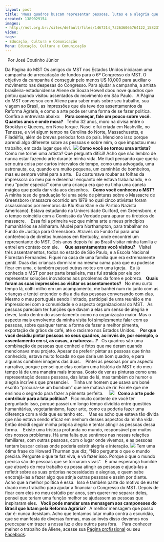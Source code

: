```yaml
---
layout: post
title: 'Meus quadros buscam representar pessoas, lutas e a alegria que vi no MST  '
created: 1389029154
images:
- http://mst.org.br:/sites/default/files/1467214_732636066764122_1582372853_n.jpg
video: 
tags:
- Educação, Cultura e Comunicação
Menu: Educação, Cultura e Comunicação
---
```



 
Por José Coutinho Júnior

Da Página do MST
Os amigos do MST nos Estados Unidos iniciaram uma campanha de arrecadação de fundos para o 6º Congresso do MST. O objetivo da campanha é conseguir pelo menos U$ 10,000 para auxiliar o movimento nas despesas do Congresso.
Para ajudar a campanha, a artista brasileira-estadunidense Aliene de Souza Howell doou nove quadros que pintou quando visitou assentados do movimento em São Paulo.
 
A Página do MST conversou com Aliene para saber mais sobre seu trabalho, sua viagem ao Brasil, as impressões que ela teve dos assentamentos da Reforma Agrária, e como a arte pode ser uma forma de se fazer política. Confira a entrevista abaixo: 
 
**Para começar, fale um pouco sobre você. Quantos anos e onde mora?**
 
Tenho 32 anos, moro na divisa entre o Brooklyn e Queens, em Nova Iorque. Nasci e fui criada em Nashville, no Tenesse, e vivi algum tempo na Carolina do Norte, Massachusetts, e Filadélfia, além de breves períodos fora do país. Menciono isso porque aprendi algo diferente sobre as pessoas e sobre mim, o que impactou meu trabalho, em cada lugar que vivi. 
![](/sites/default/files/1467214_732636066764122_1582372853_n.jpg)
**Como você se tornou uma artista?**
 
Como me tornei uma artista? Que pergunta difícil! Acho que não lembro de nunca estar fazendo arte durante minha vida. Me iludi pensando que queria ser outra coisa por curtos intervalos de tempo, como uma advogada, uma astronauta, ou, quando era muito pequena, um caminhão de bombeiros, mas eu sempre voltei para a arte.
 
Eu costumava roubar as folhas da impressora do meu pai e desenhar enquanto ele estava trabalhando, e o meu “poder especial” como uma criança era que eu tinha uma caneta mágica que podia dar vida aos desenhos.
 
**Como você conheceu o MST?**
 
A minha tese de graduação foi uma série de pinturas sobre o Massacre de Greensboro (massacre ocorrido em 1979 no qual cinco ativistas foram assassinados por membros da Klu Klux Klan e do Partido Nazista Americano). Estava estudando na Universidade Guilford, em Greensboro, e o tempo coincidiu com a Comissão da Verdade para apurar os tiroteios do massacre. 
 
Essa foi a primeira vez que minha arte e meus princípios humanitários se alinharam. Mudei para Northampton, para trabalhar no Fundo de Justiça para Greensboro. Através do Fundo fui para uma conferência de direitos humanos em Kentucky, onde encontrei um representante do MST. Dois anos depois fui ao Brasil visitar minha família e entrei em contato com ele.  
 
**Que assentamentos você visitou?**
 
Visitei três assentamentos, todos no estado de São Paulo, e a Escola Nacional Florestan Fernandes. Fiquei na casa de uma família que era extremamente gentil. Duas das crianças dormiram na mesma cama para que eu pudesse ficar em uma, e também passei outras noites em uma igreja.
 
Eu já conhecia o MST por ser parte brasileira, mas fui atraída por ele por representar soluções inovadoras aos problemas da fome e pobreza.
 
**Quais foram as suas impressões ao visitar os assentamentos?**
 
No meu curto tempo lá, colhi milho em um acampamento, me banhei num rio junto com as crianças e tentei entender o dia a dia das pessoas conversando com elas. Mesmo o meu português sendo limitado, participei de uma reunião e me impressionei com a comunidade e o aspecto organizacional do MST.
 
As pessoas pareciam ter funções que davam a elas um senso de alegria e dever, tanto dentro do assentamento como na organização maior. Mas o aspecto mais envolvente da minha visita foi simplesmente falar com as pessoas, sobre qualquer tema: a forma de fazer a melhor pimenta, exportação de grãos de café, até o racismo nos Estados Unidos. 
 
**Por que você decidiu pintar pessoas no seus quadros, ao invés de, por exemplo, o assentamento em si, as casas, a natureza...?**
 
Os quadros são uma combinação de pessoas que conheci e fotos que me deram quando mencionava meu projeto. Apesar de preferir pintar as pessoas que tinha conhecido, estava muito focada no que daria um bom quadro, e para algumas combinei imagens das duas. 
 
Pintei as pessoas por um aspecto narrativo, porque pensei que elas contam uma história do MST e do meu tempo lá de uma maneira mais intensa. Gosto de ver as pinturas como uma representação dessas pessoas, das lutas de lá, mas também do humor e alegria incríveis que presenciei. 
 
Tinha um homem que usava um boné escrito “procura-se um bumbum” que me matava de rir. Foi ele que me ensinou o segredo para fazer a pimenta perfeita.
 
 
![](/sites/default/files/1477871_732636053430790_399376501_n_0.jpg)
 
**Como a arte pode contribuir para a luta política?**
 
Fico muito contente de você ter perguntado isso, porque passei um longo tempo dividida entre questões humanitárias, vegetarianismo, fazer arte, como eu poderia fazer uma diferença com a vida que eu tenho etc. 
 
Mas eu acho que estava tão divida que não estava sendo eficaz em nenhum desses aspectos da minha vida. Então decidi seguir minha própria alegria e tentar atingir as pessoas dessa forma. 
 
Existe uma tristeza profunda no mundo, responsável por muitos dos nossos problemas. Há uma falta que sentimos nas nossas relações familiares, com outras pessoas, com o lugar onde vivemos, e as pessoas tentam buscar coisas onde poderia existir alegria e interação. ![](/sites/default/files/1456718_10152083357543373_18083847_n_0.jpg)
Tem uma ótima frase do Howard Thurman que diz, “Não pergunte o que o mundo precisa. Pergunte o que te faz viva, e vá fazer isso. Porque o que o mundo precisa são de pessoas que se tornaram vivas”.
 
É uma esperança humilde que através do meu trabalho eu possa atingir as pessoas e ajudá-las a refletir sobre as suas próprias necessidades e alegrias, e quem sabe encorajá-las a fazer algo que atinja outras pessoas e assim por diante. Acho que a melhor política é essa. 
Isso é também parte do motivo de eu ter doado meu trabalho para ajudar a financiar o Congresso do MST. Depois de ficar com eles no meu estúdio por anos, sem querer me separar deles, pensei que teriam uma função melhor se ajudassem as pessoas que inspiraram eles.
 
**Você pode mandar uma mensagem aos camponeses do Brasil que lutam pela Reforma Agrária?**
 
A melhor mensagem que posso dar é: nunca desistam. Acho que tentamos lutar muito contra a escuridão, que se manifesta de diversas formas, mas ao invés disso devemos nos preocupar em trazer a nossa luz e dos outros para fora. 
 
Para conhecer melhor o trabalho de Aliene, acesse sua 
[Página profissional](http://www.alienehowell.com/) ou seu 
[Facebook](https://www.facebook.com/pages/Aliene-de-Souza-Howell/277847318372).
